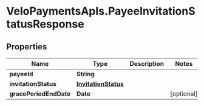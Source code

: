 # VeloPaymentsApIs.PayeeInvitationStatusResponse

## Properties

Name | Type | Description | Notes
------------ | ------------- | ------------- | -------------
**payeeId** | **String** |  | 
**invitationStatus** | [**InvitationStatus**](InvitationStatus.md) |  | 
**gracePeriodEndDate** | **Date** |  | [optional] 


